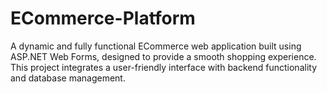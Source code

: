 # ECommerce-Platform
A dynamic and fully functional ECommerce web application built using ASP.NET Web Forms, designed to provide a smooth shopping experience. This project integrates a user-friendly interface with backend functionality and database management.
